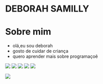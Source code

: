 # DEBORAH SAMILLY

# Sobre mim
- olá,eu sou deborah
- gosto de cuidar de criança 
- quero aprender mais sobre programaçoẽ


![](https://github.com/alexandresanlim/Badges4-README.md-Profile#-food-)
![](https://github.com/alexandresanlim/Badges4-README.md-Profile#-sound-)
![](https://img.shields.io/badge/GitHub-100000?style=for-the-badge&logo=github&logoColor=white)
![](https://img.shields.io/badge/Vercel-000000?style=for-the-badge&logo=vercel&logoColor=white)
![](https://img.shields.io/badge/Instagram-E4405F?style=for-the-badge&logo=instagram&logoColor=white)


![](https://gifs.eco.br/wp-content/uploads/2022/02/animados-gifs-do-bob-esponja-32.gif)
